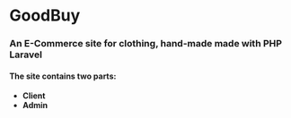 # GoodBuy

### An E-Commerce site for clothing, hand-made made with PHP Laravel

#### The site contains two parts:
* **Client**
* **Admin**

    



